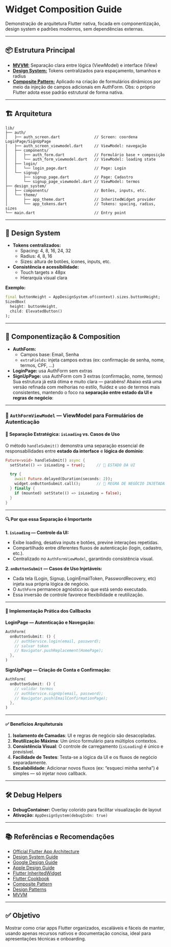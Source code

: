 # Widget Composition Guide

Demonstração de arquitetura Flutter nativa, focada em componentização, design system e padrões modernos, sem dependências externas.

---

## 📦 Estrutura Principal

- **[MVVM:](https://learn.microsoft.com/en-us/dotnet/architecture/maui/mvvm)** Separação clara entre lógica (ViewModel) e interface (View)
- **[Design System:](https://fountn.design/resource/the-design-system-guide/)** Tokens centralizados para espaçamento, tamanhos e radius
- **[Composite Pattern:](https://refactoring.guru/design-patterns/composite)** Aplicado na criação de formulários dinâmicos por meio da injeção de campos adicionais em AuthForm. Obs: o próprio Flutter adota esse padrão estrutural de forma nativa.

---

## 🏗️ Arquitetura

```
lib/
├── auth/
│   ├── auth_screen.dart               // Screen: coordena LoginPage/SignUpPage
│   ├── auth_screen_viewmodel.dart     // ViewModel: navegação
│   ├── components/
│   │   ├── auth_form.dart             // Formulário base + composição
│   │   └── auth_form_viewmodel.dart   // ViewModel: loading state
│   ├── login/
│   │   └── login_page.dart            // Page: Login
│   └── signup/
│       ├── signup_page.dart           // Page: Cadastro
│       └── signup_page_viewmodel.dart // ViewModel: termos
├── design_system/
│   ├── components/                    // Botões, inputs, etc.
│   └── theme/
│       ├── app_theme.dart             // InheritedWidget provider
│       └── app_tokens.dart            // Tokens: spacing, radius, sizes
└── main.dart                          // Entry point
```

---

## 🎨 Design System

- **Tokens centralizados:**
  - Spacing: 4, 8, 16, 24, 32
  - Radius: 4, 8, 16
  - Sizes: altura de botões, ícones, inputs, etc.
- **Consistência e acessibilidade:**
  - Touch targets ≥ 48px
  - Hierarquia visual clara

**Exemplo:**

```dart
final buttonHeight = AppDesignSystem.of(context).sizes.buttonHeight;
SizedBox(
  height: buttonHeight,
  child: ElevatedButton()
);
```

---

## 🧩 Componentização & Composition

- **AuthForm:**
  - Campos base: Email, Senha
  - `extraFields`: injeta campos extras (ex: confirmação de senha, nome, termos, CPF, ...)
- **LoginPage:** usa AuthForm sem extras
- **SignUpPage:** usa AuthForm com 3 extras (confirmação, nome, termos)
Sua estrutura já está ótima e muito clara — parabéns! Abaixo está uma versão refinada com melhorias no estilo, fluidez e uso de termos mais consistentes, mantendo o foco na **separação entre estado da UI e regras de negócio**:

---

### 🧩 `AuthFormViewModel` — ViewModel para Formulários de Autenticação

#### 🎯 **Separação Estratégica: `isLoading` vs. Casos de Uso**

O método `handleSubmit()` demonstra uma separação essencial de responsabilidades entre **estado da interface** e **lógica de domínio**:

```dart
Future<void> handleSubmit() async {
  setState(() => isLoading = true);     // 🎨 ESTADO DA UI

  try {
    await Future.delayed(Duration(seconds: 2));
    widget.onButtonSubmit.call();       // 🧠 REGRA DE NEGÓCIO INJETADA
  } finally {
    if (mounted) setState(() => isLoading = false);
  }
}
```

---

#### 🔍 **Por que essa Separação é Importante**

**1. `isLoading` — Controle da UI:**

* Exibe loading, desativa inputs e botões, previne interações repetidas.
* Compartilhado entre diferentes fluxos de autenticação (login, cadastro, etc.).
* Centralizado no `AuthFormViewModel`, garantindo consistência visual.

**2. `onButtonSubmit` — Casos de Uso Injetáveis:**

* Cada tela (Login, Signup, LoginEmailToken, PasswordRecovery, etc) injeta sua própria lógica de negócio.
* O `AuthForm` permanece agnóstico ao que está sendo executado.
* Essa inversão de controle favorece flexibilidade e reutilização.

---

#### 🧪 **Implementação Prática dos Callbacks**

**LoginPage — Autenticação e Navegação:**

```dart
AuthForm(
  onButtonSubmit: () {
    // authService.login(email, password);
    // salvar token
    // Navigator.pushReplacement(HomePage);
  },
)
```

**SignUpPage — Criação de Conta e Confirmação:**

```dart
AuthForm(
  onButtonSubmit: () {
    // validar termos
    // authService.signUp(email, password);
    // Navigator.push(EmailConfirmationPage);
  },
)
```

---

#### ✅ **Benefícios Arquiteturais**

1. **Isolamento de Camadas**: UI e regras de negócio são desacopladas.
2. **Reutilização Máxima**: Um único formulário para múltiplos contextos.
3. **Consistência Visual**: O controle de carregamento (`isLoading`) é único e previsível.
4. **Facilidade de Testes**: Testa-se a lógica da UI e os fluxos de negócio separadamente.
5. **Escalabilidade**: Adicionar novos fluxos (ex: “esqueci minha senha”) é simples — só injetar novo callback.

---

## 🛠️ Debug Helpers

- **DebugContainer:** Overlay colorido para facilitar visualização de layout
- **Ativação:** `AppDesignSystem(debugIsOn: true)`

---

## 📚 Referências e Recomendações

- [Official Flutter App Architecture](https://docs.flutter.dev/app-architecture)
- [Design System Guide](https://fountn.design/resource/the-design-system-guide/)
- [Google Design Guide](https://m3.material.io/)
- [Apple Design Guide](https://developer.apple.com/design/get-started/)
- [Flutter InheritedWidget](https://api.flutter.dev/flutter/widgets/InheritedWidget-class.html)
- [Flutter Cookbook](https://docs.flutter.dev/cookbook)
- [Composite Pattern](https://refactoring.guru/design-patterns/composite)
- [Design Patterns](https://refactoring.guru/design-patterns)
- [MVVM](https://learn.microsoft.com/en-us/dotnet/architecture/maui/mvvm)

---

## ✅ Objetivo

Mostrar como criar apps Flutter organizados, escaláveis e fáceis de manter, usando apenas recursos nativos e documentação concisa, ideal para apresentações técnicas e onboarding.
